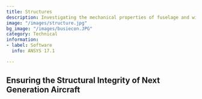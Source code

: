 ```yaml
---
title: Structures
description: Investigating the mechanical properties of fuselage and wing structures
image: "/images/structure.jpg"
bg_image: "/images/busiecon.JPG"
category: Technical
information:
- label: Software
  info: ANSYS 17.1

---
```

## **Ensuring the Structural Integrity of Next Generation Aircraft**